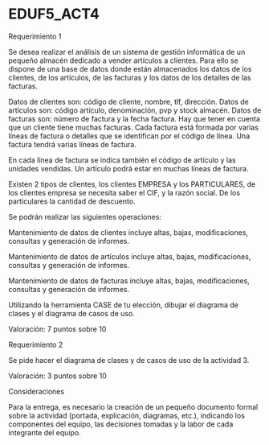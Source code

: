 # EDUF5_ACT4
Requerimiento 1

Se desea realizar el análisis de un sistema de gestión informática de un pequeño almacén dedicado a vender artículos a clientes. Para ello se dispone de una base de datos donde están almacenados los datos de los clientes, de los artículos, de las facturas y los datos de los detalles de las facturas.

Datos de clientes son: código de cliente, nombre, tlf, dirección.
Datos de artículos son: código artículo, denominación, pvp y stock almacén.
Datos de facturas son: número de factura y la fecha factura.
Hay que tener en cuenta que un cliente tiene muchas facturas. Cada factura está formada por varias líneas de factura o detalles que se identifican por el código de línea. Una factura tendrá varias líneas de factura.

En cada línea de factura se indica también el código de artículo y las unidades vendidas. Un artículo podrá estar en muchas líneas de factura.

Existen 2 tipos de clientes, los clientes EMPRESA y los PARTICULARES, de los clientes empresa se necesita saber el CIF, y la razón social. De los particulares la cantidad de descuento.

Se podrán realizar las siguientes operaciones:

  Mantenimiento de datos de clientes incluye altas, bajas, modificaciones, consultas y generación de informes.
  
  Mantenimiento de datos de artículos incluye altas, bajas, modificaciones, consultas y generación de informes.
  
  Mantenimiento de datos de facturas incluye altas, bajas, modificaciones, consultas y generación de informes.
  
  Utilizando la herramienta CASE de tu elección, dibujar el diagrama de clases y el diagrama de casos de uso.

Valoración: 7 puntos sobre 10

Requerimiento 2

Se pide hacer el diagrama de clases y de casos de uso de la actividad 3.

Valoración: 3 puntos sobre 10

Consideraciones

Para la entrega, es necesario la creación de un pequeño documento formal sobre la actividad (portada, explicación, diagramas, etc.), indicando los componentes del equipo, las decisiones tomadas y la labor de cada integrante del equipo.
